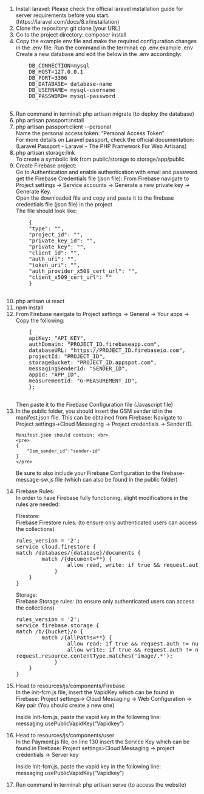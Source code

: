 <p >
<ol>
<li>
 Install laravel: Please check the official laravel installation guide for server requirements before you start. (https://laravel.com/docs/8.x/installation)
 </li>

<li>Clone the repository: git clone [your URL]
</li>

<li> 
Go to the project directory: composer install
</li>

<li> 
Copy the example env file and make the required configuration changes in the .env file:
    Run the command in the terminal: cp .env.example .env
    Create a new database <database-name> and edit the below in the .env accordingly: <br>
    <pre>
    DB_CONNECTION=mysql 
    DB_HOST=127.0.0.1 
    DB_PORT=3306 
    DB_DATABASE= database-name  
    DB_USERNAME= mysql-username 
    DB_PASSWORD= mysql-password 
    </pre>

</li>

 <li> 
Run command in terminal: php artisan migrate (to deploy the database)
</li> 

<li> 
php artisan passport:install
</li> 

<li> 
 php artisan passport:client --personal <br>
Name the personal access token: “Personal Access Token” <br>
For more details on Laravel passport, check the official documentation:
 (Laravel Passport - Laravel - The PHP Framework For Web Artisans)
</li>

<li> 
 php artisan storage:link <br>
To create a symbolic link from public/storage to storage/app/public
</li> 

<li> 
 Create Firebase project: <br>
Go to Authentication and enable authentication with email and password
 get the Firebase Credentials file (json file):
From Firebase navigate to Project settings -> Service accounts -> Generate a new private key -> Generate Key. <br>
Open the downloaded file and copy and paste it to the firebase credentials file (json file) in the project <br>
The file should look like: <br>
    <pre>
    { 
    "type": "", 
    "project_id": "", 
    "private_key_id": "", 
    "private_key": "", 
    "client_id": "", 
    "auth_uri": "", 
    "token_uri": "", 
    "auth_provider_x509_cert_url": "", 
    "client_x509_cert_url": "" 
    } 
    </pre>

</li> 

<li> 
php artisan ui react
</li> 

<li>
npm install 
</li> 

<li> 
From Firebase navigate to Project settings -> General -> Your apps -> Copy the following:<br>
    <pre>
    {
    apiKey: "API_KEY",
    authDomain: "PROJECT_ID.firebaseapp.com",
    databaseURL: "https://PROJECT_ID.firebaseio.com",
    projectId: "PROJECT_ID",
    storageBucket: "PROJECT_ID.appspot.com",
    messagingSenderId: "SENDER_ID",
    appId: "APP_ID",
    measurementId: "G-MEASUREMENT_ID",
    };
    </pre>
Then paste it to the Firebase Configuration file (Javascript file)
</li> 

<li>  
In the public folder, you should insert the GSM sender id in the  manifest.json file. This can be obtained from Firebase: Navigate to Project settings->Cloud Messaging -> Project credentials -> Sender ID. <br>

    Manifest.json should contain: <br>
    <pre>
    { 
        "Gsm_sender_id":"sender-id" 
    } 
    </pre>

Be sure to also include your Firebase Configuration to the firebase-message-sw.js file (which can also be found in the public folder)

</li> 

<li> 
Firebase Rules: <br>
In order to have Firebase fully functioning, slight modifications in the rules are needed: <br>

Firestore: <br>
Firebase Firestore rules: (to ensure only authenticated users can access the collections) <br>
<pre>
rules_version = '2'; 
service cloud.firestore { 
match /databases/{database}/documents { 
   		match /{document=**} { 
      			allow read, write: if true && request.auth != null; 
    		} 
  	} 
}
</pre> 

Storage: <br>
Firebase Storage rules: (to ensure only authenticated users can access the collections) <br>
<pre>
rules_version = '2'; 
service firebase.storage { 
match /b/{bucket}/o { 
   		match /{allPaths=**} { 
      			allow read: if true && request.auth != null; 
      			allow write: if true && request.auth != null &&              
request.resource.contentType.matches('image/.*'); 
    		} 
  	} 
}
</pre> 

</li> 

<li> 
Head to resources/js/components/Firebase <br>
In the init-fcm.js file, insert the VapidKey which can be found in Firebase: Project settings-> Cloud Messaging -> Web Configuration -> Key pair (You should create a new one) <br>

Inside Init-fcm.js, paste the vapid key in the following line:  <br>
messaging.usePublicVapidKey(“Vapidkey”)
</li>

<li> 
Head to resources/js/components/user <br>
In the Payment.js file, on line 130 insert the Service Key which can be found in Firebase: Project settings>Cloud Messaging -> project credentials -> Server key<br>

Inside Init-fcm.js, paste the vapid key in the following line:  <br>
messaging.usePublicVapidKey(“Vapidkey”)
</li>

<li> 
 Run command in terminal: php artisan serve (to access the website)
</li> 
</ol>
</p>




